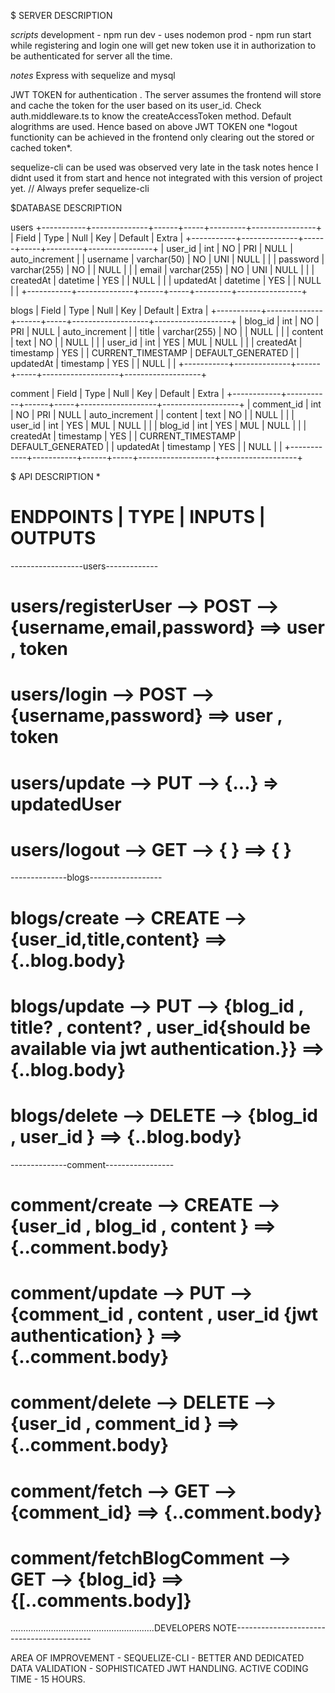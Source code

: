 $ SERVER DESCRIPTION

_scripts_
development - npm run dev - uses nodemon
prod - npm run start
while registering and login one will get new token use it in authorization to be authenticated for server all the time.

_notes_
Express with sequelize and mysql

JWT TOKEN for authentication . The server assumes the frontend will store and cache the token for the user based on its user_id. Check auth.middleware.ts to know the createAccessToken method. Default alogrithms are used.
Hence based on above JWT TOKEN one \*logout functionity can be achieved in the frontend only clearing out the stored or cached token\*.

sequelize-cli can be used was observed very late in the task notes hence I didnt used it from start and hence not integrated with this version of project yet. // Always prefer sequelize-cli

$DATABASE DESCRIPTION

users
+-----------+--------------+------+-----+---------+----------------+
| Field | Type | Null | Key | Default | Extra |
+-----------+--------------+------+-----+---------+----------------+
| user_id | int | NO | PRI | NULL | auto_increment |
| username | varchar(50) | NO | UNI | NULL | |
| password | varchar(255) | NO | | NULL | |
| email | varchar(255) | NO | UNI | NULL | |
| createdAt | datetime | YES | | NULL | |
| updatedAt | datetime | YES | | NULL | |
+-----------+--------------+------+-----+---------+----------------+

blogs
| Field | Type | Null | Key | Default | Extra |
+-----------+--------------+------+-----+-------------------+-------------------+
| blog_id | int | NO | PRI | NULL | auto_increment |
| title | varchar(255) | NO | | NULL | |
| content | text | NO | | NULL | |
| user_id | int | YES | MUL | NULL | |
| createdAt | timestamp | YES | | CURRENT_TIMESTAMP | DEFAULT_GENERATED |
| updatedAt | timestamp | YES | | NULL | |
+-----------+--------------+------+-----+-------------------+-------------------+

comment
| Field | Type | Null | Key | Default | Extra |
+------------+-----------+------+-----+-------------------+-------------------+
| comment_id | int | NO | PRI | NULL | auto_increment |
| content | text | NO | | NULL | |
| user_id | int | YES | MUL | NULL | |
| blog_id | int | YES | MUL | NULL | |
| createdAt | timestamp | YES | | CURRENT_TIMESTAMP | DEFAULT_GENERATED |
| updatedAt | timestamp | YES | | NULL | |
+------------+-----------+------+-----+-------------------+-------------------+

$ API DESCRIPTION \*

# ENDPOINTS | TYPE | INPUTS | OUTPUTS

------------------users-------------

# users/registerUser --> POST --> {username,email,password} ==> user , token

# users/login --> POST --> {username,password} ==> user , token

# users/update --> PUT --> {...} => updatedUser

# users/logout --> GET --> { } ==> { }

--------------blogs------------------

# blogs/create --> CREATE --> {user_id,title,content} ==> {..blog.body}

# blogs/update --> PUT --> {blog_id , title? , content? , user_id{should be available via jwt authentication.}} ==> {..blog.body}

# blogs/delete --> DELETE --> {blog_id , user_id } ==> {..blog.body}

--------------comment-----------------

# comment/create --> CREATE --> {user_id , blog_id , content } ==> {..comment.body}

# comment/update --> PUT --> {comment_id , content , user_id {jwt authentication} } ==> {..comment.body}

# comment/delete --> DELETE --> {user_id , comment_id } ==> {..comment.body}

# comment/fetch --> GET --> {comment_id} ==> {..comment.body}

# comment/fetchBlogComment --> GET --> {blog_id} ==> {[..comments.body]}

.........................................................DEVELOPERS NOTE------------------------------------------

AREA OF IMPROVEMENT - SEQUELIZE-CLI - BETTER AND DEDICATED DATA VALIDATION - SOPHISTICATED JWT HANDLING.
ACTIVE CODING TIME - 15 HOURS.
